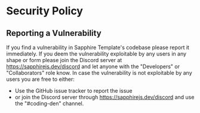 # Security Policy

## Reporting a Vulnerability

If you find a vulnerability in Sapphire Template's codebase please report it immediately.
If you deem the vulnerability exploitable by any users in any shape or form please join the Discord server at https://sapphirejs.dev/discord and let anyone with the "Developers" or "Collaborators" role know.
In case the vulnerability is not exploitable by any users you are free to either:

-   Use the GitHub issue tracker to report the issue
-   or join the Discord server through https://sapphirejs.dev/discord and use the "#coding-den" channel.
